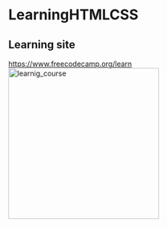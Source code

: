 # LearningHTMLCSS
## Learning site 
https://www.freecodecamp.org/learn </br>
<img width="300" alt="learnig_course" src="https://user-images.githubusercontent.com/111228768/184535545-1de3d291-b275-40d0-9ff5-03e74b6775bc.png">
